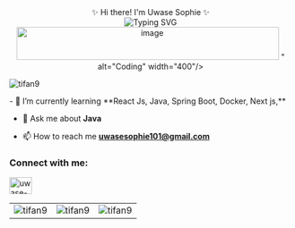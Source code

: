 <div align="center">✨ Hi there! I'm Uwase Sophie ✨</div>
<div align="center">
  <img src="https://readme-typing-svg.herokuapp.com?font=Fira+Code&weight=600&size=28&pause=1000&color=6366F1&center=true&vCenter=true&random=false&width=600&lines=Backend+Developer+%F0%9F%9A%80;Java+Enthusiast+%E2%98%95;Building+Amazing+APIs+%F0%9F%94%A7;Always+Learning+%F0%9F%93%9A" alt="Typing SVG" />
</div>
<div align="center">
  <img width="468" height="59" alt="image" src="https://github.com/user-attachments/assets/a1060337-1494-4fa5-a486-3b261a88a522" />
" alt="Coding" width="400"/>
</div>


<p align="left"> <img src="https://komarev.com/ghpvc/?username=tifan9&label=Profile%20views&color=0e75b6&style=flat" alt="tifan9" /> </p>
- 🌱 I’m currently learning **React Js, Java, Spring Boot, Docker, Next js,**

- 💬 Ask me about **Java**

- 📫 How to reach me **uwasesophie101@gmail.com**


<h3 align="left">Connect with me:</h3>
<p align="left">
<a href="https://linkedin.com/in/uwase-sophie" target="blank"><img align="center" src="https://raw.githubusercontent.com/rahuldkjain/github-profile-readme-generator/master/src/images/icons/Social/linked-in-alt.svg" alt="uwase-sophie" height="30" width="40" /></a>
</p>




<table style="border: none;">
  <tr>
    <td style="border: none;">
      <img align="center" src="https://github-readme-stats.vercel.app/api/top-langs?username=tifan9&show_icons=true&locale=en&layout=compact" alt="tifan9" />
    </td>
    <td style="border: none;">
      <img align="center" src="https://github-readme-stats.vercel.app/api?username=tifan9&show_icons=true&locale=en" alt="tifan9" />
    </td>
    <td style="border: none;">
      <img align="center" src="https://github-readme-streak-stats.herokuapp.com/?user=tifan9" alt="tifan9" />
    </td>
  </tr>
</table>

